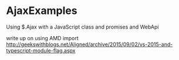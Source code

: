 # AjaxExamples
Using $.Ajax with a JavaScript class and promises and WebApi


write up on using AMD import http://geekswithblogs.net/Aligned/archive/2015/09/02/vs-2015-and-typescript-module-flag.aspx